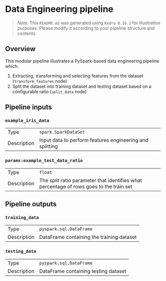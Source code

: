 # Data Engineering pipeline

> *Note:* This `README.md` was generated using `Kedro 0.16.2` for illustration purposes. Please modify it according to your pipeline structure and contents.

## Overview

This modular pipeline illustrates a PySpark-based data engineering pipeline which:
1. Extracting, transforming and selecting features from the dataset (`transform_features` node)
2. Split the dataset into training dataset and testing dataset based on a configurable ratio (`split_data` node)

## Pipeline inputs

### `example_iris_data`

|             |                                                          |
| ----------- | ---------------------------------------------------------| 
| Type        | `spark.SparkDataSet`                                     |
| Description | Input data to perform features engineering and splitting |

### `params:example_test_data_ratio`

|             |                                                                                         |
| ----------- | --------------------------------------------------------------------------------------- |
| Type        | `float`                                                                                 |
| Description | The split ratio parameter that identifies what percentage of rows goes to the train set |

## Pipeline outputs

### `training_data`

|             |                                                |
| ----------- | ---------------------------------------------- |
| Type        | `pyspark.sql.DataFrame`                        |
| Description | DataFrame containing the training dataset      |

### `testing_data`

|             |                                                |
| ----------- | ---------------------------------------------- |
| Type        | `pyspark.sql.DataFrame`                        |
| Description | DataFrame containing testing dataset           |